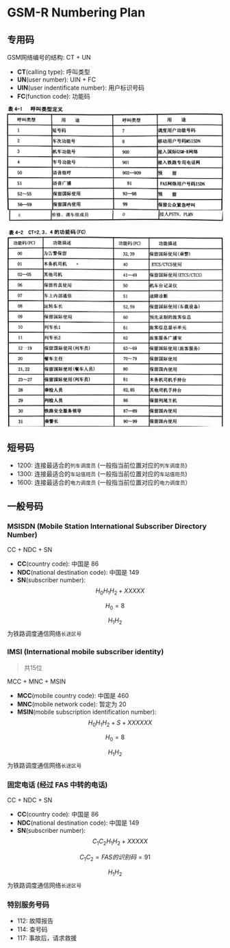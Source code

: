 # GSM-R Numbering Plan

## 专用码

GSM网络编号的结构: CT + UN

* **CT**\(calling type\): 呼叫类型
* **UN**\(user number\): UIN + FC
* **UIN**\(user indentificate number\): 用户标识号码
* **FC**\(function code\): 功能码

![](../.gitbook/assets/呼叫类型.jpg)

![](../.gitbook/assets/功能码.jpg)

## 短号码

* 1200: 连接最适合的`列车调度员` \(一般指当前位置对应的`列车调度员`\)
* 1300: 连接最适合的`车站值班员` \(一般指当前位置对应的`车站值班员`\)
* 1600: 连接最适合的`电力调度员` \(一般指当前位置对应的`电力调度员`）

## 一般号码

### MSISDN \(Mobile Station International Subscriber Directory Number\)

CC + NDC + SN

* **CC**\(country code\): 中国是 86
* **NDC**\(national destination code\): 中国是 149
* **SN**\(subscriber number\): $$H_0 H_1 H_2 + XXXXX$$

$$H_0 = 8$$

$$H_1 H_2$$为铁路调度通信网络`长途区号`

### IMSI \(International mobile subscriber identity\)

> 共15位

MCC + MNC + MSIN

* **MCC**\(mobile country code\): 中国是 460
* **MNC**\(mobile network code\): 暂定为 20
* **MSIN**\(mobile subscription identification number\): $$H_0 H_1 H_2 + S + XXXXXX$$

$$H_0 = 8$$

$$H_1 H_2$$为铁路调度通信网络`长途区号`

### 固定电话 \(经过 FAS 中转的电话\)

CC + NDC + SN

* **CC**\(country code\): 中国是 86
* **NDC**\(national destination code\): 中国是 149
* **SN**\(subscriber number\): $$C_1 C_2 H_1 H_2 + XXXXX$$

$$C_1 C_2 = FAS的识别码 = 91$$

$$H_1 H_2$$为铁路调度通信网络`长途区号`

### 特别服务号码

* 112: 故障报告
* 114: 查号码
* 117: 事故后，请求救援

